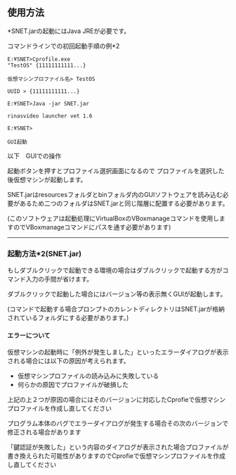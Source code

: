 
## 使用方法 

*SNET.jarの起動にはJava JREが必要です。

コマンドラインでの初回起動手順の例*2

```
E:¥SNET>Cprofile.exe
"TestOS" {11111111111...}

仮想マシンプロファイル名> TestOS

UUID > {11111111111...}

E:¥SNET>Java -jar SNET.jar

rinasvideo launcher vet 1.6

E:¥SNET>

GUI起動
```

以下　GUIでの操作

起動ボタンを押すとプロファイル選択画面になるので
プロファイルを選択した後仮想マシンが起動します。

SNET.jarはresourcesフォルダとbinフォルダ内のGUIソフトウェアを読み込む必要があるため二つのフォルダはSNET.jarと同じ階層に配置する必要があります。

(このソフトウェアは起動処理にVirtualBoxのVBoxmanageコマンドを使用しますのでVBoxmanageコマンドにパスを通す必要があります)

------
### 起動方法*2(SNET.jar)

もしダブルクリックで起動できる環境の場合はダブルクリックで起動する方がコマンド入力の手間が省けます。

ダブルクリックで起動した場合にはバージョン等の表示無くGUIが起動します。

(コマンドで起動する場合プロンプトのカレントディレクトリはSNET.jarが格納されているフォルダにする必要があります。)

#### エラーについて

仮想マシンの起動時に「例外が発生しました」といったエラーダイアログが表示される場合には以下の原因が考えられます。

- 仮想マシンプロファイルの読み込みに失敗している
- 何らかの原因でプロファイルが破損した

上記の上２つが原因の場合にはそのバージョンに対応したCprofieで仮想マシンプロファイルを作成し直してください

プログラム本体のバグでエラーダイアログが発生する場合その次のバージョンで
修正される場合があります

「鍵認証が失敗した」という内容のダイアログが表示された場合プロファイルが書き換えられた可能性がありますのでCprofieで仮想マシンプロファイルを作成し直してください




